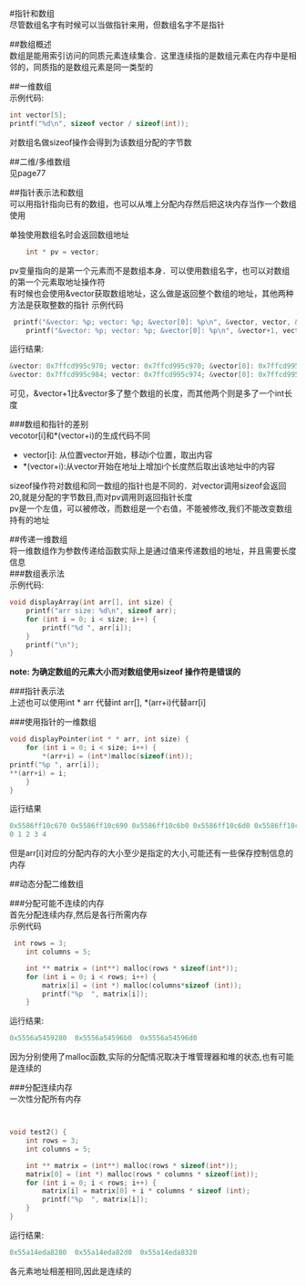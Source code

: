 #指针和数组  
尽管数组名字有时候可以当做指针来用，但数组名字不是指针  

##数组概述  
数组是能用索引访问的同质元素连续集合．这里连续指的是数组元素在内存中是相邻的，同质指的是数组元素是同一类型的  

##一维数组  
示例代码:  
```c
int vector[5];
printf("%d\n", sizeof vector / sizeof(int));
```
对数组名做sizeof操作会得到为该数组分配的字节数  

##二维/多维数组  
见page77  

##指针表示法和数组  
可以用指针指向已有的数组，也可以从堆上分配内存然后把这块内存当作一个数组使用  

单独使用数组名时会返回数组地址  
```c
    int * pv = vector;
```
pv变量指向的是第一个元素而不是数组本身．可以使用数组名字，也可以对数组的第一个元素取地址操作符  
有时候也会使用&vector获取数组地址，这么做是返回整个数组的地址，其他两种方法是获取整数的指针
示例代码
```c
 printf("&vector: %p; vector: %p; &vector[0]: %p\n", &vector, vector, &vector[0]);
    printf("&vector: %p; vector: %p; &vector[0]: %p\n", &vector+1, vector+1, &vector[0]+1);
```
运行结果:  
```c
&vector: 0x7ffcd995c970; vector: 0x7ffcd995c970; &vector[0]: 0x7ffcd995c970
&vector: 0x7ffcd995c984; vector: 0x7ffcd995c974; &vector[0]: 0x7ffcd995c974
```
可见，&vector+1比&vector多了整个数组的长度，而其他两个则是多了一个int长度  

###数组和指针的差别  
vecotor[i]和*(vector+i)的生成代码不同  
+ vector[i]: 从位置vector开始，移动i个位置，取出内容
+ *(vector+i):从vector开始在地址上增加i个长度然后取出该地址中的内容  

sizeof操作符对数组和同一数组的指针也是不同的．对vector调用sizeof会返回20,就是分配的字节数目,而对pv调用则返回指针长度  
pv是一个左值，可以被修改，而数组是一个右值，不能被修改,我们不能改变数组持有的地址  

##传递一维数组  
将一维数组作为参数传递给函数实际上是通过值来传递数组的地址，并且需要长度信息  
###数组表示法  
示例代码:  
```c
void displayArray(int arr[], int size) {
    printf("arr size: %d\n", sizeof arr);
    for (int i = 0; i < size; i++) {
        printf("%d ", arr[i]);
    }
    printf("\n");
}
```
**note: 为确定数组的元素大小而对数组使用sizeof 操作符是错误的**  

###指针表示法  
上述也可以使用int * arr 代替int arr[], *(arr+i)代替arr[i]  

###使用指针的一维数组  
```c
void displayPointer(int * * arr, int size) {
    for (int i = 0; i < size; i++) {
        *(arr+i) = (int*)malloc(sizeof(int));
printf("%p ", arr[i]);
**(arr+i) = i;
    }
}
```  
运行结果
```c
0x5586ff10c670 0x5586ff10c690 0x5586ff10c6b0 0x5586ff10c6d0 0x5586ff10c6f0
0 1 2 3 4
```  
但是arr[i]对应的分配内存的大小至少是指定的大小,可能还有一些保存控制信息的内存  


##动态分配二维数组  

###分配可能不连续的内存  
首先分配连续内存,然后是各行所需内存  
示例代码
```c
 int rows = 3;
    int columns = 5;

    int ** matrix = (int**) malloc(rows * sizeof(int*));
    for (int i = 0; i < rows; i++) {
        matrix[i] = (int *) malloc(columns*sizeof (int));
        printf("%p  ", matrix[i]);
    }
```
运行结果: 
```c
0x5556a5459280  0x5556a54596b0  0x5556a54596d0
```
因为分别使用了malloc函数,实际的分配情况取决于堆管理器和堆的状态,也有可能是连续的  

###分配连续内存  
一次性分配所有内存  
```c


void test2() {
    int rows = 3;
    int columns = 5;

    int ** matrix = (int**) malloc(rows * sizeof(int*));
    matrix[0] = (int *) malloc(rows * columns * sizeof(int));
    for (int i = 0; i < rows; i++) {
        matrix[i] = matrix[0] + i * columns * sizeof (int);
        printf("%p  ", matrix[i]);
    }
}
```
运行结果:  
```c
0x55a14eda8280  0x55a14eda82d0  0x55a14eda8320
```
各元素地址相差相同,因此是连续的  